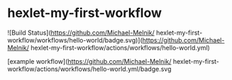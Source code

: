 # hexlet-my-first-workflow
![Build Status](https://github.com/Michael-Melnik/
hexlet-my-first-workflow/workflows/hello-world/badge.svg)](https://github.com/Michael-Melnik/
hexlet-my-first-workflow/actions/workflows/hello-world.yml)

[example workflow](https://github.com/Michael-Melnik/
hexlet-my-first-workflow/actions/workflows/hello-world.yml/badge.svg
